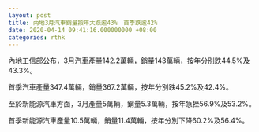 ```yaml
---
layout: post
title: 內地3月汽車銷量按年大跌逾43%　首季跌逾42%
date: 2020-04-14 09:41:16.000000000 +08:00
categories: rthk
---
```


內地工信部公布，3月汽車產量142.2萬輛，銷量143萬輛，按年分別跌44.5%及43.3%。

首季汽車產量347.4萬輛，銷量367.2萬輛，按年分別跌45.2%及42.4%。

至於新能源汽車方面，3月產量5萬輛，銷量5.3萬輛，按年急挫56.9%及53.2%。

首季新能源汽車產量10.5萬輛，銷量11.4萬輛，按年分別下降60.2%及56.4%。
